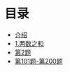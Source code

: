 # 目录

* [介绍](README.md)
* [1.两数之和](1-100/1.两数之和.md)
* [第2题](1-100/2.md)
* [第101题-第200题](101-200/reame.md)